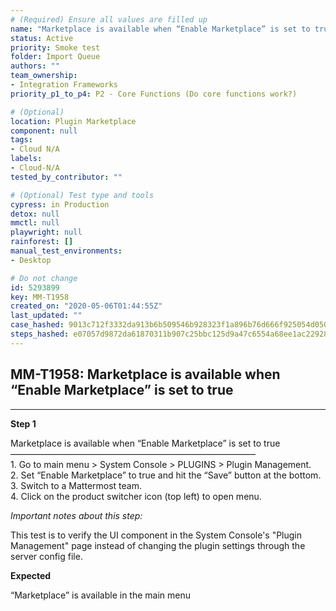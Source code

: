 ```yaml
---
# (Required) Ensure all values are filled up
name: "Marketplace is available when “Enable Marketplace” is set to true"
status: Active
priority: Smoke test
folder: Import Queue
authors: ""
team_ownership: 
- Integration Frameworks
priority_p1_to_p4: P2 - Core Functions (Do core functions work?)

# (Optional)
location: Plugin Marketplace
component: null
tags:
- Cloud N/A
labels: 
- Cloud-N/A
tested_by_contributor: ""

# (Optional) Test type and tools
cypress: in Production
detox: null
mmctl: null
playwright: null
rainforest: []
manual_test_environments:
- Desktop

# Do not change
id: 5293899
key: MM-T1958
created_on: "2020-05-06T01:44:55Z"
last_updated: ""
case_hashed: 9013c712f3332da913b6b509546b928323f1a896b76d666f925054d0503449d3dc48333356dde9ccb8c26b225a19ea0e
steps_hashed: e07057d9872da61870311b907c25bbc125d9a47c6554a68ee1ac2292875a1b10c5a98d04d7e3252b130a356e34aef1a5
---
```


<!-- (Auto-generated) Based on frontmatter's "key" and "name" -->

## MM-T1958: Marketplace is available when “Enable Marketplace” is set to true

---

**Step 1**

Marketplace is available when “Enable Marketplace” is set to true\
————————————————————————————\
1\. Go to main menu > System Console > PLUGINS > Plugin Management.\
2\. Set “Enable Marketplace” to true and hit the “Save” button at the bottom.\
3\. Switch to a Mattermost team.\
4\. Click on the product switcher icon (top left) to open menu.

_Important notes about this step:_

This test is to verify the UI component in the System Console's "Plugin Management" page instead of changing the plugin settings through the server config file.

**Expected**

“Marketplace” is available in the main menu
